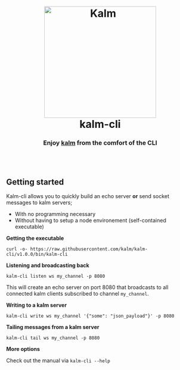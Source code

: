 <h1 align="center">
  <a title="The socket optimizer" href="http://kalm.js.org">
    <img alt="Kalm" width="300px" src="https://kalm.js.org/images/kalmv3.png" />
    <br/>
  </a>
  kalm-cli
</h1>
<h3 align="center">
  Enjoy <a title="The socket optimizer" href="https://github.com/kalm/kalm.js">kalm</a> from the comfort of the CLI
  <br/><br/>
</h3>
<br/>

## Getting started

Kalm-cli allows you to quickly build an echo server **or** send socket messages to kalm servers;

- With no programming necessary
- Without having to setup a node environement (self-contained executable)

**Getting the executable**

```
curl -o- https://raw.githubusercontent.com/kalm/kalm-cli/v1.0.0/bin/kalm-cli
```

**Listening and broadcasting back**

```
kalm-cli listen ws my_channel -p 8080

```

This will create an echo server on port 8080 that broadcasts to all connected kalm clients subscribed to channel `my_channel`.


**Writing to a kalm server**

```
kalm-cli write ws my_channel '{"some": "json_payload"}' -p 8080

```

**Tailing messages from a kalm server**

```
kalm-cli tail ws my_channel -p 8080

```

**More options**

Check out the manual via `kalm-cli --help`


